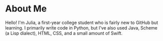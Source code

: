 # About Me

Hello! I'm Julia, a first-year college student who is fairly new to GitHub but learning. I primarily write code in Python, but I've also used Java, Scheme (a Lisp dialect), HTML, CSS, and a small amount of Swift.
